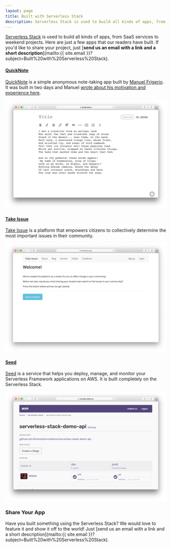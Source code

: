 ```yaml
---
layout: page
title: Built with Serverless Stack
description: Serverless Stack is used to build all kinds of apps, from SaaS services to weekend projects. Here we are showcasing a few apps built by our readers.
---
```


[Serverless Stack](/) is used to build all kinds of apps, from SaaS services to weekend projects. Here are just a few apps that our readers have built. If you'd like to share your project, just [**send us an email with a link and a short description**](mailto:{{ site.email }}?subject=Built%20with%20Serverless%20Stack).

#### [QuickNote](https://quicknote.io/)

[QuickNote](https://quicknote.io) is a simple anonymous note-taking app built by [Manuel Frigerio](https://twitter.com/@mnlfrgr). It was built in two days and Manuel [wrote about his motivation and experience here](https://manuel.friger.io/blog/quicknote). 

![QuickNote screenshot](/assets/showcase/quicknote.png)

#### [Take Issue](https://takeissue.app)

[Take Issue](https://takeissue.app) is a platform that empowers citizens to collectively determine the most important issues in their community. 

![Take Issue screenshot](/assets/showcase/take-issue.png)

#### [Seed](https://seed.run)

[Seed](https://seed.run) is a service that helps you deploy, manage, and monitor your Serverless Framework applications on AWS. It is built completely on the Serverless Stack.

![Seed screenshot](/assets/showcase/seed.png)

### Share Your App

Have you built something using the Serverless Stack? We would love to feature it and show it off to the world! Just [send us an email with a link and a short description](mailto:{{ site.email }}?subject=Built%20with%20Serverless%20Stack).
